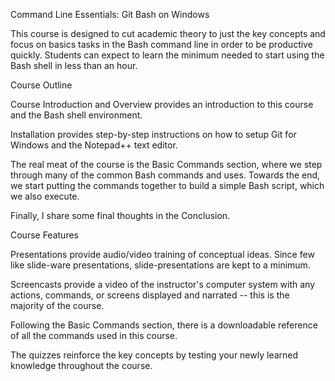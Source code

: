Command Line Essentials: Git Bash on Windows

This course is designed to cut academic theory to just the key concepts and focus on basics tasks in the Bash command line in order to be productive quickly. Students can expect to learn the minimum needed to start using the Bash shell in less than an hour.

Course Outline

Course Introduction and Overview provides an introduction to this course and the Bash shell environment.

Installation provides step-by-step instructions on how to setup Git for Windows and the Notepad++ text editor.

The real meat of the course is the Basic Commands section, where we step through many of the common Bash commands and uses. Towards the end, we start putting the commands together to build a simple Bash script, which we also execute.

Finally, I share some final thoughts in the Conclusion.

Course Features

Presentations provide audio/video training of conceptual ideas. Since few like slide-ware presentations, slide-presentations are kept to a minimum.

Screencasts provide a video of the instructor's computer system with any actions, commands, or screens displayed and narrated -- this is the majority of the course.

Following the Basic Commands section, there is a downloadable reference of all the commands used in this course.

The quizzes reinforce the key concepts by testing your newly learned knowledge throughout the course.
